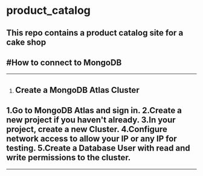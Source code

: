 # product_catalog
This repo contains a product catalog site for a cake shop
---
#How to connect to MongoDB
---
---
1. Create a MongoDB Atlas Cluster
   ---
  1.Go to MongoDB Atlas and sign in.
  2.Create a new project if you haven't already.
  3.In your project, create a new Cluster.
  4.Configure network access to allow your IP or any IP for testing.
  5.Create a Database User with read and write permissions to the cluster.
  ---
---
